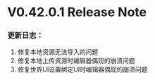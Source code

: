 # V0.42.0.1 Release Note

### 更新日志：

1. 修复本地资源无法导入的问题
2. 修复本地上传资源时编辑器偶现的崩溃问题
3. 修复世界UI设置绑定UI时编辑器偶现的崩溃问题